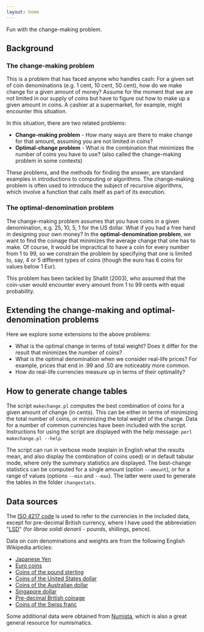 ```yaml
---
layout: home
---
```


Fun with the change-making problem.

## Background

### The change-making problem

This is a problem that has faced anyone who handles cash: For a given set of coin denominations (e.g. 1 cent, 10 cent, 50 cent), how do we make change for a given amount of money? Assume for the moment that we are not limited in our supply of coins but have to figure out how to make up a given amount in coins. A cashier at a supermarket, for example, might encounter this situation.

In this situation, there are two related problems:

 * **Change-making problem** - How many ways are there to make change for that amount, assuming you are not limited in coins?
 * **Optimal-change problem** - What is the combination that minimizes the number of coins you have to use? (also called the change-making problem in some contexts)

These problems, and the methods for finding the answer, are standard examples in introductions to computing or algorithms. The change-making problem is often used to introduce the subject of recursive algorithms, which involve a function that calls itself as part of its execution.

### The optimal-denomination problem

The change-making problem assumes that you have coins in a given denomination, e.g. 25, 10, 5, 1 for the US dollar. What if you had a free hand in designing your own money? In the **optimal-denomination problem**, we want to find the coinage that minimizes the average change that one has to make. Of course, it would be impractical to have a coin for every number from 1 to 99, so we constrain the problem by specifying that one is limited to, say, 4 or 5 different types of coins (though the euro has 6 coins for values below 1 Eur).

This problem has been tackled by Shallit (2003), who assumed that the coin-user would encounter every amount from 1 to 99 cents with equal probability.

## Extending the change-making and optimal-denomination problems

Here we explore some extensions to the above problems:

 * What is the optimal change in terms of total weight? Does it differ for the result that minimizes the number of coins?
 * What is the optimal denomination when we consider real-life prices? For example, prices that end in .99 and .50 are noticeably more common.
 * How do real-life currencies measure up in terms of their optimality?

## How to generate change tables

The script `makechange.pl` computes the best combination of coins for a given amount of change (in cents). This can be either in terms of minimizing the total number of coins, or minimizing the total weight of the change. Data for a number of common currencies have been included with the script. Instructions for using the script are displayed with the help message: `perl makechange.pl --help`.

The script can run in verbose mode (explain in English what the results mean, and also display the combination of coins used) or in default tabular mode, where only the summary statistics are displayed. The best-change statistics can be computed for a single amount (option `--amount`), or for a range of values (options `--min` and `--max`). The latter were used to generate the tables in the folder `changestats`.

## Data sources

The [ISO 4217 code](https://en.wikipedia.org/wiki/ISO_4217) is used to refer to the currencies in the included data, except for pre-decimal British currency, where I have used the abbreviation "[LSD](https://en.wikipedia.org/wiki/£sd)" (for *librae solidi denarii* - pounds, shillings, pence).

Data on coin denominations and weights are from the following English Wikipedia articles:
 * [Japanese Yen](https://en.wikipedia.org/wiki/Japanese_yen)
 * [Euro coins](https://en.wikipedia.org/wiki/Euro_coins)
 * [Coins of the pound sterling](https://en.wikipedia.org/wiki/Coins_of_the_pound_sterling)
 * [Coins of the United States dollar](https://en.wikipedia.org/wiki/Coins_of_the_United_States_dollar)
 * [Coins of the Australian dollar](https://en.wikipedia.org/wiki/Coins_of_the_Australian_dollar)
 * [Singapore dollar](https://en.wikipedia.org/wiki/Singapore_dollar)
 * [Pre-decimal British coinage](https://en.wikipedia.org/wiki/Coins_of_the_pound_sterling)
 * [Coins of the Swiss franc](https://en.wikipedia.org/wiki/Coins_of_the_Swiss_franc)

Some additional data were obtained from [Numista](https://en.numista.com), which is also a great general resource for numismatics.
